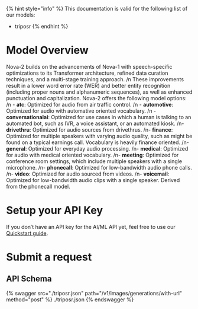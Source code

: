 [#references:start]: <> ({ "template": "openapi" })
{% hint style="info" %}
This documentation is valid for the following list of our models:
* triposr
{% endhint %}

# Model Overview
Nova-2 builds on the advancements of Nova-1 with speech-specific optimizations to its Transformer architecture, refined data curation techniques, and a multi-stage training approach. /n These improvements result in a lower word error rate (WER) and better entity recognition (including proper nouns and alphanumeric sequences), as well as enhanced punctuation and capitalization. Nova-2 offers the following model options: /n - **atc**: Optimized for audio from air traffic control. /n - **automotive**: Optimized for audio with automative oriented vocabulary. /n - **conversationalai**: Optimized for use cases in which a human is talking to an automated bot, such as IVR, a voice assistant, or an automated kiosk. /n- **drivethru**: Optimized for audio sources from drivethrus. /n- **finance**: Optimized for multiple speakers with varying audio quality, such as might be found on a typical earnings call. Vocabulary is heavily finance oriented. /n- **general**: Optimized for everyday audio processing. /n- **medical**: Optimized for audio with medical oriented vocabulary. /n- **meeting**: Optimized for conference room settings, which include multiple speakers with a single microphone. /n- **phonecall**: Optimized for low-bandwidth audio phone calls. /n- **video**: Optimized for audio sourced from videos. /n- **voicemail**: Optimized for low-bandwidth audio clips with a single speaker. Derived from the phonecall model.

# Setup your API Key
If you don’t have an API key for the AI/ML API yet, feel free to use our [Quickstart guide](https://docs.aimlapi.com/quickstart/setting-up).

# Submit a request
## API Schema
{% swagger src="./triposr.json" path="/v1/images/generations/with-url" method="post" %}
./triposr.json
{% endswagger %}


[#references:end]: <> ({})
